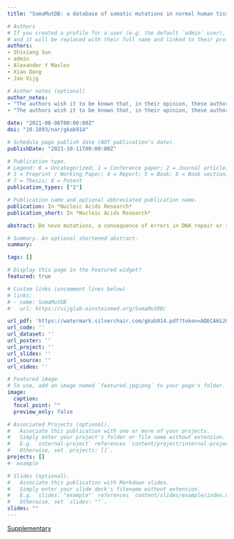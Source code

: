 ```yaml
---
title: "SomaMutDB: a database of somatic mutations in normal human tissues"

# Authors
# If you created a profile for a user (e.g. the default `admin` user), write the username (folder name) here 
# and it will be replaced with their full name and linked to their profile.
authors:
- Shixiang Sun
- admin
- Alexander Y Maslov
- Xiao Dong
- Jan Vijg

# Author notes (optional)
author_notes:
- "The authors wish it to be known that, in their opinion, these authors should be regarded as joint First Authors."
- "The authors wish it to be known that, in their opinion, these authors should be regarded as joint First Authors."

date: "2021-08-06T00:00:00Z"
doi: "10.1093/nar/gkab914"

# Schedule page publish date (NOT publication's date).
publishDate: "2021-10-11T00:00:00Z"

# Publication type.
# Legend: 0 = Uncategorized; 1 = Conference paper; 2 = Journal article;
# 3 = Preprint / Working Paper; 4 = Report; 5 = Book; 6 = Book section;
# 7 = Thesis; 8 = Patent
publication_types: ["2"]

# Publication name and optional abbreviated publication name.
publication: In *Nucleic Acids Research*
publication_short: In *Nucleic Acids Research*

abstract: De novo mutations, a consequence of errors in DNA repair or replication, have been reported to accumulate with age in normal tissues of humans and model organisms. This accumulation during development and aging has been implicated as a causal factor in aging and age-related pathology, including but not limited to cancer. Due to their generally very low abundance mutations have been difficult to detect in normal tissues. Only with recent advances in DNA sequencing of single-cells, clonal lineages or ultra-high-depth sequencing of small tissue biopsies, somatic mutation frequencies and spectra have been unveiled in several tissue types. The rapid accumulation of such data prompted us to develop a platform called SomaMutDB (https://vijglab.einsteinmed.edu/SomaMutDB) to catalog the 2.42 million single nucleotide variations (SNVs) and 0.12 million small insertions and deletions (INDELs) thus far identified using these advanced methods in nineteen human tissues or cell types as a function of age or environmental stress conditions. SomaMutDB employs a user-friendly interface to display and query somatic mutations with their functional annotations. Moreover, the database provides six powerful tools for analyzing mutational signatures associated with the data. We believe such an integrated resource will prove valuable for understanding somatic mutations and their possible role in human aging and age-related diseases.

# Summary. An optional shortened abstract.
summary: 

tags: []

# Display this page in the Featured widget?
featured: true

# Custom links (uncomment lines below)
# links:
# - name: SomaMutDB
#   url: https://vijglab.einsteinmed.org/SomaMutDB/

url_pdf: 'https://watermark.silverchair.com/gkab914.pdf?token=AQECAHi208BE49Ooan9kkhW_Ercy7Dm3ZL_9Cf3qfKAc485ysgAAAsQwggLABgkqhkiG9w0BBwagggKxMIICrQIBADCCAqYGCSqGSIb3DQEHATAeBglghkgBZQMEAS4wEQQMdby1MGdcT1YHynPcAgEQgIICd0NNhS-rpscOpYfZP60xjeIPk7pqT-cEPrC6SQizQWNMcIxRPGd73UjfQ3L_-qQgrJiosmVXPVsHQVkBIPGyziJqs_bsR-AbSwvGzQt0nJp2UURNXAT6IcJLiMS_I1dWPJIvdbFv_1GWLwPkKCvzoK85a4SNpNOPSI5jdHH11ys-a9F1H5Ln59ndVs89oF8JnhZmGQwl3Z3FYOJICI1pCZ0NAu_a6Xdqef7A6LLcCC20pPy4aA_kiJBea_jGxPnanXWUqpOHiflXEXe0ZfQ3rWY6lHM_R02RuRHtgj1TOBvgBXM58IvbVYPyWFEuS2-ykMiGJS5kn98oJI_Wx7rQqpzRu4G0bZcnZawVpiyfUfe6aapE7Hkj5iUZDqzuQWKBrgPIGAKzO89tjXCMBXE3Hgj3z7_dTtJhqhvgeTcVKJzy0D3OK9LaYk0Z8kC9r_7nN2lafNWqDmDw0pqqV_1bDJ21zZrBOMj5oOQ-giTWZAS9T4YdCLy0P0m1D_FO5JurrNiOuaFCHPqDruFwh65L7Cpj0ruCwiuuwXtDAe75e6bn2PHhyn1xPp3h3OhyNLQbZxm0KxPvvMOhDtePDK4l0zxxxrOIRTSZ8k0i1hWrZh3hQE4fTMtE-kJvnkzDPqe2NruC13AOHJYc_giEoHZmwbtAfbedDbBCS_nLGpBCC2JjMQIhOQFqXf02nyyTiNSWAmAnh7zQPOjeNpXDQtyBoLyi3xkonDjaZmZbQa3-Nu5MpVzgngJF4ogoj2KayGQoHeQPSFTRZlnzI3bTNHqoEbRFJsIwumeWCw3Q0nIf4i5pHfdJI6IHPUn4b9UkN9-v5mFDI4wqFQI'
url_code: ''
url_dataset: ''
url_poster: ''
url_project: ''
url_slides: ''
url_source: ''
url_video: ''

# Featured image
# To use, add an image named `featured.jpg/png` to your page's folder. 
image:
  caption: 
  focal_point: ""
  preview_only: false

# Associated Projects (optional).
#   Associate this publication with one or more of your projects.
#   Simply enter your project's folder or file name without extension.
#   E.g. `internal-project` references `content/project/internal-project/index.md`.
#   Otherwise, set `projects: []`.
projects: []
#- example

# Slides (optional).
#   Associate this publication with Markdown slides.
#   Simply enter your slide deck's filename without extension.
#   E.g. `slides: "example"` references `content/slides/example/index.md`.
#   Otherwise, set `slides: ""`.
slides: ""
---
```




[Supplementary](https://oup.silverchair-cdn.com/oup/backfile/Content_public/Journal/nar/50/D1/10.1093_nar_gkab914/1/gkab914_supplemental_file.pdf?Expires=1645063994&Signature=phLmgqf5ChRTOBN5pXMa6lyqrq9W99WanNEklztmD6oRTMGdnPgedkLAKZ8Hk7HRHMtJkTS4mis3nSP9xXtmLEoMcRwCT82aBXFkxpB3~IgFD7UOh~XfvVAyQcONFxPSaATPNlvT3l4goM8myzbvnSbG~tdydbG9sB7Ya2zvRubTNrwTjGmD~tgzRmaBpPNgJYWZEK8yHn9lY-ZUDtu2tIs4g22lDPJu37~~~qrFKFtmyOnJqQMMbwmqgtmeQrKDNT96h8a5wjTaV80NJlucU2~aq2X52FSWU~Rwhx5p-Lrw0enE79zQJkDVu1J8bLwavULOH9KPdeo6szESbrPzOQ__&Key-Pair-Id=APKAIE5G5CRDK6RD3PGA)
